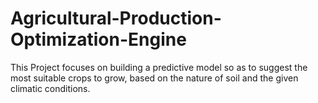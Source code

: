 # Agricultural-Production-Optimization-Engine
This Project focuses on building a predictive model so as to suggest the most suitable crops to grow, based on the nature of soil and the given climatic conditions.

